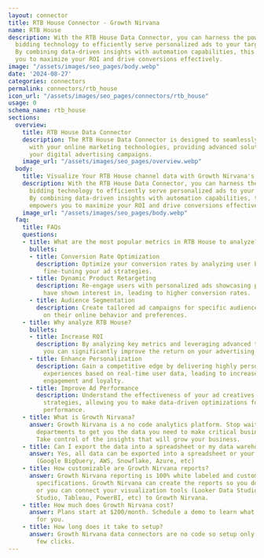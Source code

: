 ```yaml
---
layout: connector
title: RTB House Connector - Growth Nirvana
name: RTB House
description: With the RTB House Data Connector, you can harness the power of real-time
  bidding technology to efficiently serve personalized ads to your target audience.
  By combining data-driven insights with automation capabilities, this connector empowers
  you to maximize your ROI and drive conversions effectively.
image: "/assets/images/seo_pages/body.webp"
date: '2024-08-27'
categories: connectors
permalink: connectors/rtb_house
icon_url: "/assets/images/seo_pages/connectors/rtb_house"
usage: 0
schema_name: rtb_house
sections:
  overview:
    title: RTB House Data Connector
    description: The RTB House Data Connector is designed to seamlessly integrate
      with your online marketing technologies, providing advanced solutions to optimize
      your digital advertising campaigns.
    image_url: "/assets/images/seo_pages/overview.webp"
  body:
    title: Visualize Your RTB House channel data with Growth Nirvana's RTB House Connector
    description: With the RTB House Data Connector, you can harness the power of real-time
      bidding technology to efficiently serve personalized ads to your target audience.
      By combining data-driven insights with automation capabilities, this connector
      empowers you to maximize your ROI and drive conversions effectively.
    image_url: "/assets/images/seo_pages/body.webp"
  faq:
    title: FAQs
    questions:
    - title: What are the most popular metrics in RTB House to analyze?
      bullets:
      - title: Conversion Rate Optimization
        description: Optimize your conversion rates by analyzing user behavior and
          fine-tuning your ad strategies.
      - title: Dynamic Product Retargeting
        description: Re-engage users with personalized ads showcasing products they
          have shown interest in, leading to higher conversion rates.
      - title: Audience Segmentation
        description: Create tailored ad campaigns for specific audience segments based
          on their online behavior and preferences.
    - title: Why analyze RTB House?
      bullets:
      - title: Increase ROI
        description: By analyzing key metrics and leveraging advanced targeting capabilities,
          you can significantly improve the return on your advertising investment.
      - title: Enhance Personalization
        description: Gain a competitive edge by delivering highly personalized ad
          experiences based on real-time user data, leading to increased customer
          engagement and loyalty.
      - title: Improve Ad Performance
        description: Understand the effectiveness of your ad creatives and targeting
          strategies, allowing you to make data-driven optimizations for better campaign
          performance.
    - title: What is Growth Nirvana?
      answer: Growth Nirvana is a no code analytics platform. Stop waiting for other
        departments to get you the data you need to make critical business decisions.
        Take control of the insights that will grow your business.
    - title: Can I export the data into a spreadsheet or my data warehouse?
      answer: Yes, all data can be exported into a spreadsheet or your data warehouse
        (Google BigQuery, AWS, Snowflake, Azure, etc)
    - title: How customizable are Growth Nirvana reports?
      answer: Growth Nirvana reporting is 100% white labeled and customized to your
        specifications. Growth Nirvana can create the reports so you don’t have to
        or you can connect your visualization tools (Looker Data Studio/Google Data
        Studio, Tableau, PowerBI, etc) to Growth Nirvana.
    - title: How much does Growth Nirvana cost?
      answer: Plans start at $200/month. Schedule a demo to learn what plan is best
        for you.
    - title: How long does it take to setup?
      answer: Growth Nirvana data connectors are no code so setup only requires a
        few clicks.
---
```


